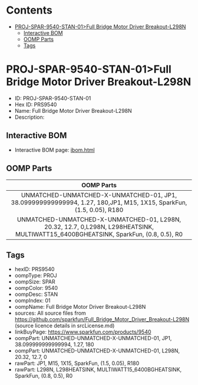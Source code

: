 



Contents
========

* [PROJ-SPAR-9540-STAN-01>Full Bridge Motor Driver Breakout-L298N](#proj-spar-9540-stan-01full-bridge-motor-driver-breakout-l298n)
	* [Interactive BOM](#interactive-bom)
	* [OOMP Parts](#oomp-parts)
	* [Tags](#tags)

# PROJ-SPAR-9540-STAN-01>Full Bridge Motor Driver Breakout-L298N

- ID: PROJ-SPAR-9540-STAN-01
- Hex ID: PRS9540
- Name: Full Bridge Motor Driver Breakout-L298N
- Description: 

## Interactive BOM

- Interactive BOM page: [ibom.html](kicad/bom/ibom.html)

## OOMP Parts
  

|OOMP Parts|
| :---: |
|UNMATCHED-UNMATCHED-X-UNMATCHED-01, JP1, 38.099999999999994, 1.27, 180,JP1, M15, 1X15, SparkFun, (1.5, 0.05), R180|
|UNMATCHED-UNMATCHED-X-UNMATCHED-01, L298N, 20.32, 12.7, 0,L298N, L298HEATSINK, MULTIWATT15_6400BGHEATSINK, SparkFun, (0.8, 0.5), R0|

## Tags

- hexID: PRS9540
- oompType: PROJ
- oompSize: SPAR
- oompColor: 9540
- oompDesc: STAN
- oompIndex: 01
- oompName: Full Bridge Motor Driver Breakout-L298N
- sources: All source files from https://github.com/sparkfun/Full_Bridge_Motor_Driver_Breakout-L298N (source licence details in srcLicense.md)
- linkBuyPage: https://www.sparkfun.com/products/9540
- oompPart: UNMATCHED-UNMATCHED-X-UNMATCHED-01, JP1, 38.099999999999994, 1.27, 180
- oompPart: UNMATCHED-UNMATCHED-X-UNMATCHED-01, L298N, 20.32, 12.7, 0
- rawPart: JP1, M15, 1X15, SparkFun, (1.5, 0.05), R180
- rawPart: L298N, L298HEATSINK, MULTIWATT15_6400BGHEATSINK, SparkFun, (0.8, 0.5), R0
